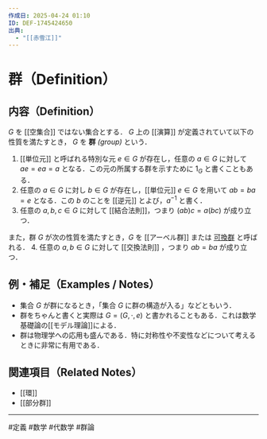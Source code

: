 ```yaml
---
作成日: 2025-04-24 01:10
ID: DEF-1745424650
出典:
  - "[[赤雪江]]"
---
```


# 群（Definition）

## 内容（Definition）

$G$ を [[空集合]] ではない集合とする． $G$ 上の [[演算]] が定義されていて以下の性質を満たすとき， $G$ を **群** *(group)* という．

1.  [[単位元]] と呼ばれる特別な元 $e \in G$ が存在し，任意の $a \in G$ に対して $ae = ea = a$ となる．この元の所属する群を示すために $1_{G}$ と書くこともある．
2. 任意の $a \in G$ に対し $b \in G$ が存在し，[[単位元]] $e \in G$ を用いて $ab = ba = e$ となる．この $b$ のことを [[逆元]] とよび，$a^{-1}$ と書く．
3. 任意の $a,b,c \in G$ に対して [[結合法則]]，つまり $(ab)c = a(bc)$ が成り立つ．

また，群 $G$ が次の性質を満たすとき，$G$ を [[アーベル群]] または [可換群](アーベル群.md) と呼ばれる．
4. 任意の $a,b \in G$ に対して [[交換法則]] ，つまり $ab = ba$ が成り立つ．
## 例・補足（Examples / Notes）

- 集合 $G$ が群になるとき，「集合 $G$ に群の構造が入る」などともいう．
- 群をちゃんと書くと実際は $G = (G , {\cdot} ,e)$ と書かれることもある．これは数学基礎論の[[モデル理論]]による．
- 群は物理学への応用も盛んである．特に対称性や不変性などについて考えるときに非常に有用である．

## 関連項目（Related Notes）

- [[環]]
- [[部分群]]
---
#定義 #数学 #代数学 #群論 